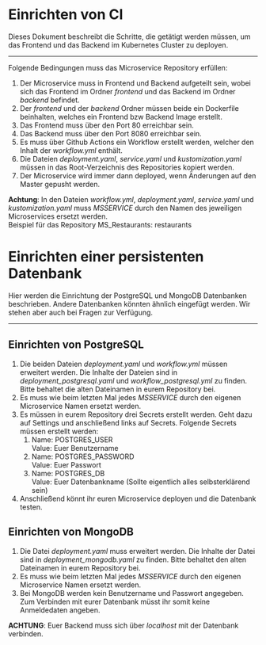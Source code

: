 # Einrichten von CI

Dieses Dokument beschreibt die Schritte, die getätigt werden müssen, um das Frontend und das Backend im Kubernetes Cluster zu deployen.

---

Folgende Bedingungen muss das Microservice Repository erfüllen:

1. Der Microservice muss in Frontend und Backend aufgeteilt sein, wobei sich das Frontend im Ordner *frontend* und das Backend im Ordner *backend* befindet.
2. Der *frontend* und der *backend* Ordner müssen beide ein Dockerfile beinhalten, welches ein Frontend bzw Backend Image erstellt.
3. Das Frontend muss über den Port 80 erreichbar sein.
4. Das Backend muss über den Port 8080 erreichbar sein.
5. Es muss über Github Actions ein Workflow erstellt werden, welcher den Inhalt der *workflow.yml* enthält.
6. Die Dateien *deployment.yaml*, *service.yaml* und *kustomization.yaml* müssen in das Root-Verzeichnis des Repositories kopiert werden.
7. Der Microservice wird immer dann deployed, wenn Änderungen auf den Master gepusht werden.

**Achtung**: In den Dateien *workflow.yml*, *deployment.yaml*, *service.yaml* und *kustomization.yaml* muss *MSSERVICE* durch den Namen des jeweiligen Microservices ersetzt werden.<br>Beispiel für das Repository MS_Restaurants: restaurants

# Einrichten einer persistenten Datenbank

Hier werden die Einrichtung der PostgreSQL und MongoDB Datenbanken beschrieben. Andere Datenbanken könnten ähnlich eingefügt werden. Wir stehen aber auch bei Fragen zur Verfügung.

---

## Einrichten von PostgreSQL

1. Die beiden Dateien *deployment.yaml* und *workflow.yml* müssen erweitert werden. Die Inhalte der Dateien sind in *deployment_postgresql.yaml* und *workflow_postgresql.yml* zu finden. Bitte behaltet die alten Dateinamen in eurem Repository bei.
2. Es muss wie beim letzten Mal jedes *MSSERVICE* durch den eigenen Microservice Namen ersetzt werden.
3. Es müssen in eurem Repository drei Secrets erstellt werden. Geht dazu auf Settings und anschließend links auf Secrets. Folgende Secrets müssen erstellt werden:
   1. Name: POSTGRES_USER<br>Value: Euer Benutzername
   2. Name: POSTGRES_PASSWORD<br>Value: Euer Passwort
   3. Name: POSTGRES_DB<br>Value: Euer Datenbankname (Sollte eigentlich alles selbsterklärend sein)
4. Anschließend könnt ihr euren Microservice deployen und die Datenbank testen.

## Einrichten von MongoDB

1. Die Datei *deployment.yaml* muss erweitert werden. Die Inhalte der Datei sind in *deployment_mongodb.yaml* zu finden. Bitte behaltet den alten Dateinamen in eurem Repository bei.
2. Es muss wie beim letzten Mal jedes *MSSERVICE* durch den eigenen Microservice Namen ersetzt werden.
3. Bei MongoDB werden kein Benutzername und Passwort angegeben. Zum Verbinden mit eurer Datenbank müsst ihr somit keine Anmeldedaten angeben.

**ACHTUNG**: Euer Backend muss sich über *localhost* mit der Datenbank verbinden.



